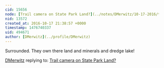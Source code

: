 ```yaml
---
cid: 15656
node: [Trail camera on State Park Land?](../notes/DMerwitz/10-17-2016/trail-camera-on-state-park-land)
nid: 13572
created_at: 2016-10-17 21:38:57 +0000
timestamp: 1476740337
uid: 494671
author: [DMerwitz](../profile/DMerwitz)
---
```


Surrounded.  They own there land and minerals and dredge lake!

[DMerwitz](../profile/DMerwitz) replying to: [Trail camera on State Park Land?](../notes/DMerwitz/10-17-2016/trail-camera-on-state-park-land)

